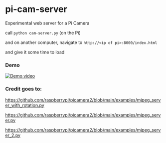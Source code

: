 # pi-cam-server

Experimental web server for a Pi Camera


call ```python cam-server.py``` (on the Pi)

and on another computer, navigate to ```http://<ip of pi>:8000/index.html``` 

and give it some time to load

### Demo

[![Demo video](https://img.youtube.com/vi/hkoxSHssY_g/0.jpg)](https://www.youtube.com/watch?v=hkoxSHssY_g)

### Credit goes to: 

https://github.com/raspberrypi/picamera2/blob/main/examples/mjpeg_server_with_rotation.py

https://github.com/raspberrypi/picamera2/blob/main/examples/mjpeg_server.py

https://github.com/raspberrypi/picamera2/blob/main/examples/mjpeg_server_2.py
